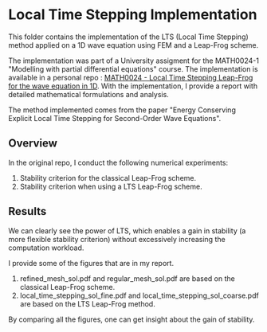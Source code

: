 # Local Time Stepping Implementation

This folder contains the implementation of the LTS (Local Time Stepping) method applied on a 1D wave equation using FEM and a Leap-Frog scheme.

The implementation was part of a University assigment for the MATH0024-1 "Modelling with partial differential equations" course. The implementation is available in a personal repo : [MATH0024 - Local Time Stepping Leap-Frog for the wave equation in 1D](https://github.com/julienbrandoit/MATH0024---Local-Time-Stepping-Leap-Frog-for-the-wave-equation-in-1D). With the implementation, I provide a report with detailed mathematical formulations and analysis.

The method implemented comes from the paper "Energy Conserving Explicit Local Time Stepping for Second-Order Wave Equations".

## Overview

In the original repo, I conduct the following numerical experiments:
1. Stability criterion for the classical Leap-Frog scheme.
2. Stability criterion when using a LTS Leap-Frog scheme.

## Results

We can clearly see the power of LTS, which enables a gain in stability (a more flexible stability criterion) without excessively increasing the computation workload.

I provide some of the figures that are in my report.
1. refined_mesh_sol.pdf and regular_mesh_sol.pdf are based on the classical Leap-Frog scheme.
2. local_time_stepping_sol_fine.pdf and local_time_stepping_sol_coarse.pdf are based on the LTS Leap-Frog method. 

By comparing all the figures, one can get insight about the gain of stability.